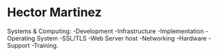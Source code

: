 # Hector Martinez
Systems & Computing: -Development -Infrastructure -Implementation -Operating System -SSL/TLS -Web Server host -Networking -Hardware -Support -Training.
